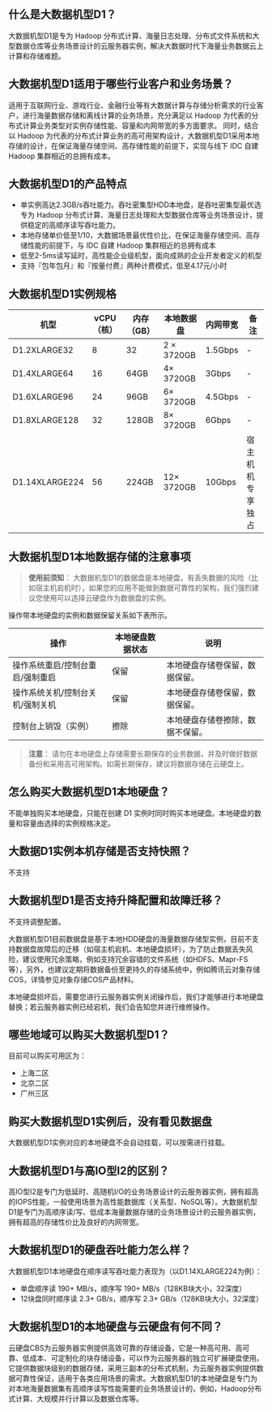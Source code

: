 
## 什么是大数据机型D1？

大数据机型D1是专为 Hadoop 分布式计算、海量日志处理、分布式文件系统和大型数据仓库等业务场景设计的云服务器实例，解决大数据时代下海量业务数据云上计算和存储难题。

## 大数据机型D1适用于哪些行业客户和业务场景？

适用于互联网行业、游戏行业、金融行业等有大数据计算与存储分析需求的行业客户，进行海量数据存储和离线计算的业务场景，充分满足以 Hadoop 为代表的分布式计算业务类型对实例存储性能、容量和内网带宽的多方面要求。
同时，结合以 Hadoop 为代表的分布式计算业务的高可用架构设计，大数据机型D1采用本地存储的设计，在保证海量存储空间、高存储性能的前提下，实现与线下 IDC 自建 Hadoop 集群相近的总拥有成本。

## 大数据机型D1的产品特点


* 单实例高达2.3GB/s吞吐能力。吞吐密集型HDD本地盘，是吞吐密集型最优选专为 Hadoop 分布式计算、海量日志处理和大型数据仓库等业务场景设计，提供稳定的高顺序读写吞吐能力。
* 本地存储单价低至1/10，大数据场景最优性价比，在保证海量存储空间、高存储性能的前提下，与 IDC 自建 Hadoop 集群相近的总拥有成本
* 低至2-5ms读写延时，高性能企业级机型，面向成熟的企业开发者定义的机型
* 支持『包年包月』和『按量付费』两种计费模式，低至4.17元/小时

## 大数据机型D1实例规格

|机型  |vCPU（核）  | 内存（GB）  | 本地数据盘 | 内网带宽  |备注 |
|-------|----|------|------|------|------|
| D1.2XLARGE32  | 8  | 32  | 2 × 3720GB  |1.5Gbps |-|
|D1.4XLARGE64  | 16  | 64GB | 4× 3720GB| 3Gbps |-|
| D1.6XLARGE96  | 24  | 96GB  | 6× 3720GB  | 4.5Gbps | -|
| D1.8XLARGE128  | 32  | 128GB  | 8× 3720GB | 6Gbps | -|
| D1.14XLARGE224  | 56  | 224GB  | 12× 3720GB  | 10Gbps |  宿主机机专享独占 |



## 大数据机型D1本地数据存储的注意事项

>  **使用前须知**：
大数据机型D1的数据盘是本地硬盘，有丢失数据的风险（比如宿主机宕机时），如果您的应用不能做到数据可靠性的架构，我们强烈建议您使用可以选择云硬盘作为数据盘的实例。

操作带本地硬盘的实例和数据保留关系如下表所示。


|操作 |本地硬盘数据状态 |说明|
|------|-----|-----|
| 操作系统重启/控制台重启/强制重启  | 保留 | 本地硬盘存储卷保留，数据保留。 |
| 操作系统关机/控制台关机/强制关机 | 保留 | 本地硬盘存储卷保留，数据保留。 |
| 控制台上销毁（实例） | 擦除 | 本地硬盘存储卷擦除，数据不保留。 |

> **注意**：
请勿在本地硬盘上存储需要长期保存的业务数据，并及时做好数据备份和采用高可用架构。如需长期保存，建议将数据存储在云硬盘上。

## 怎么购买大数据机型D1本地硬盘？

不能单独购买本地硬盘，只能在创建 D1 实例时同时购买本地硬盘。本地硬盘的数量和容量由选择的实例规格决定。

## 大数据D1实例本机存储是否支持快照？
不支持

## 大数据机型D1是否支持升降配置和故障迁移？

不支持调整配置。

大数据机型D1目前数据盘是基于本地HDD硬盘的海量数据存储型实例，目前不支持数据盘故障后的迁移（如宿主机宕机、本地硬盘损坏），为了防止数据丢失风险，建议使用冗余策略，例如支持冗余容错的文件系统（如HDFS、Mapr-FS等），另外，也建议定期将数据备份至更持久的存储系统中，例如腾讯云对象存储COS，详情参见对象存储COS产品材料。

本地硬盘损坏后，需要您进行云服务器实例关闭操作后，我们才能够进行本地硬盘替换；若云服务器实例已经宕机，我们会告知您并进行维修操作。


## 哪些地域可以购买大数据机型D1？

目前可以购买可用区为：

* 上海二区
* 北京二区
* 广州三区

## 购买大数据机型D1实例后，没有看见数据盘

大数据机型D1实例对应的本地硬盘不会自动挂载，可以按需进行挂载。

## 大数据机型D1与高IO型I2的区别？

高IO型I2是专门为低延时、高随机I/O的业务场景设计的云服务器实例，拥有超高的IOPS性能，一般使用场景为高性能数据库（关系型、NoSQL等）。大数据机型D1是专门为高顺序读/写、低成本海量数据存储的业务场景设计的云服务器实例，拥有超高的存储性价比及良好的内网带宽。

## 大数据机型D1的硬盘吞吐能力怎么样？

大数据机型D1本地硬盘在顺序读写吞吐能力表现为（以D1.14XLARGE224为例）：

* 单盘顺序读 190+ MB/s，顺序写 190+ MB/s（128KB块大小，32深度）
* 12块盘同时顺序读 2.3+ GB/s，顺序写 2.3+ GB/s（128KB块大小，32深度）

## 大数据机型D1的本地硬盘与云硬盘有何不同？

云硬盘CBS为云服务器实例提供高效可靠的存储设备，它是一种高可用、高可靠、低成本、可定制化的块存储设备，可以作为云服务器的独立可扩展硬盘使用。它提供数据块级别的数据存储，采用三副本的分布式机制，为云服务器实例提供数据可靠性保证，适用于各类应用场景的需求。大数据机型D1的本地硬盘是专门为对本地海量数据集有高顺序读写性能需要的业务场景设计的，例如，Hadoop分布式计算、大规模并行计算以及数据仓库等。

